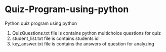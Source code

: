 # Quiz-Program-using-python
Python quiz program using python 
1. QuizQuestions.txt file is contains python multichoice questions for quiz
2. student_list.txt file is contains students id
3. key_answer.txt file is contains the answers of question for analyzing
